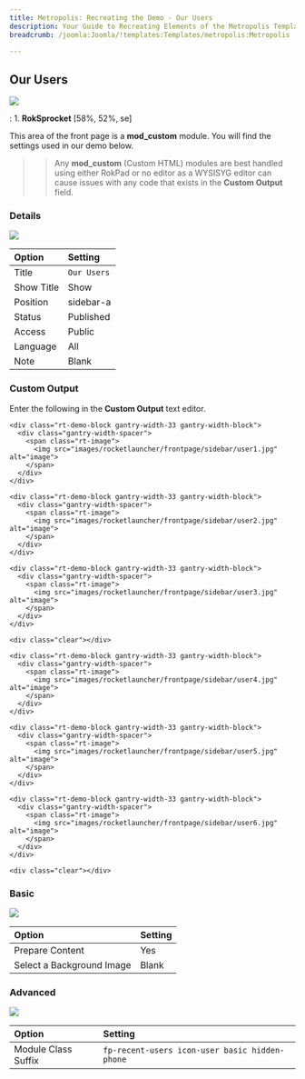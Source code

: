 ```yaml
---
title: Metropolis: Recreating the Demo - Our Users
description: Your Guide to Recreating Elements of the Metropolis Template for Joomla
breadcrumb: /joomla:Joomla/!templates:Templates/metropolis:Metropolis

---
```


Our Users
-----
![][demo]

:   1. **RokSprocket** [58%, 52%, se]

This area of the front page is a **mod_custom** module. You will find the settings used in our demo below.

>> Any **mod_custom** (Custom HTML) modules are best handled using either RokPad or no editor as a WYSISYG editor can cause issues with any code that exists in the **Custom Output** field.

### Details
![][demo2]

| Option     | Setting     |  
| :--------- | :---------- |  
| Title      | `Our Users` |  
| Show Title | Show        |  
| Position   | sidebar-a   |  
| Status     | Published   |  
| Access     | Public      |  
| Language   | All         |  
| Note       | Blank       |  

### Custom Output
Enter the following in the **Custom Output** text editor.

~~~
<div class="rt-demo-block gantry-width-33 gantry-width-block">
  <div class="gantry-width-spacer">
    <span class="rt-image">
      <img src="images/rocketlauncher/frontpage/sidebar/user1.jpg" alt="image">
    </span>
  </div>
</div>

<div class="rt-demo-block gantry-width-33 gantry-width-block">
  <div class="gantry-width-spacer">
    <span class="rt-image">
      <img src="images/rocketlauncher/frontpage/sidebar/user2.jpg" alt="image">
    </span>
  </div>
</div>

<div class="rt-demo-block gantry-width-33 gantry-width-block">
  <div class="gantry-width-spacer">
    <span class="rt-image">
      <img src="images/rocketlauncher/frontpage/sidebar/user3.jpg" alt="image">
    </span>
  </div>
</div>

<div class="clear"></div>

<div class="rt-demo-block gantry-width-33 gantry-width-block">
  <div class="gantry-width-spacer">
    <span class="rt-image">
      <img src="images/rocketlauncher/frontpage/sidebar/user4.jpg" alt="image">
    </span>
  </div>
</div>

<div class="rt-demo-block gantry-width-33 gantry-width-block">
  <div class="gantry-width-spacer">
    <span class="rt-image">
      <img src="images/rocketlauncher/frontpage/sidebar/user5.jpg" alt="image">
    </span>
  </div>
</div>

<div class="rt-demo-block gantry-width-33 gantry-width-block">
  <div class="gantry-width-spacer">
    <span class="rt-image">
      <img src="images/rocketlauncher/frontpage/sidebar/user6.jpg" alt="image">
    </span>
  </div>
</div>

<div class="clear"></div>
~~~

### Basic
![][demo3]

| Option                    | Setting |  
| :------------------------ | :------ |  
| Prepare Content           | Yes     |  
| Select a Background Image | Blank   |

### Advanced
![][demo4]

| Option              | Setting                                        |  
| :------------------ | :--------------------------------------------- |  
| Module Class Suffix | `fp-recent-users icon-user basic hidden-phone` |  

[demo]: assets/demo_5.jpeg
[demo2]: assets/users_1.jpeg
[demo3]: assets/users_2.jpeg
[demo4]: assets/users_3.jpeg